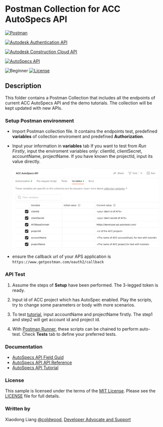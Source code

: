 # Postman Collection for ACC AutoSpecs API

[![Postman](https://img.shields.io/badge/Postman-v8-orange.svg)](https://www.getpostman.com/)

[![Autodesk Authentication API](https://img.shields.io/badge/AuthenticationAPI-v2-blue.svg)](https://aps.autodesk.com/en/docs/oauth/v2/overview/)

[![Autodesk Construction Cloud API](https://img.shields.io/badge/Autodesk%20Construction%20Cloud%20API-v1-green.svg)](https://aps.autodesk.com/en/docs/acc/v1/overview/)

[![AutoSpecs API](https://img.shields.io/badge/autospecs-v1-yellow.svg)](https://aps.autodesk.com/en/docs/acc/v1/overview/field-guide/autospecs/)

![Beginner](https://img.shields.io/badge/Level-Beginner-green.svg)
[![License](https://img.shields.io/:license-MIT-blue.svg)](http://opensource.org/licenses/MIT)

## Description
This folder contains a Postman Collection that includes all the endpoints of current ACC AutoSpecs API and the demo tutorials. The collection will be kept updated with new APIs.  

### Setup Postman environment

- Import Postman collection file. It contains the endpoints test, predefined **variables** of collection enviroment and predefined **Authorization**.  

- Input your information in  **variables** tab
   If you want to test from _Run Firstly_, input the enviroment variables only: clientId, clientSecret, accountName, projectName. If you have known the projectId, input its value directly.

    <p align="center"><img src="./img/variables.png" width="600" ></p>  

- ensure the callback url of your APS application is 
```https://www.getpostman.com/oauth2/callback```

### API Test

1. Assume the steps of **Setup** have been performed. The 3-legged token is ready.

2. Input id of ACC project which has AutoSpec enabled. Play the scripts, try to change some parameters or body with more scenarios.

3. To test [tutorial](https://aps.autodesk.com/en/docs/acc/v1/tutorials/autospecs/upload-document/), input accountName and projectName firstly. The step1 and step2 will get account id and project id.

4. With [Postman Runner](https://learning.postman.com/docs/running-collections/intro-to-collection-runs/), these scripts can be chained to perform auto-test. Check **Tests** tab to define your preferred tests. 

### Documentation

- [AutoSpecs API Field Guid](https://aps.autodesk.com/en/docs/acc/v1/overview/field-guide/autospecs/)
- [AutoSpecs API API Reference](https://aps.autodesk.com/en/docs/acc/v1/reference/http/autospecs-getprojectmetadata-GET/)
- [AutoSpecs API Tutorial](https://aps.autodesk.com/en/docs/acc/v1/tutorials/autospecs/upload-document/)


### License
This sample is licensed under the terms of the [MIT License](http://opensource.org/licenses/MIT). Please see the [LICENSE](../LICENSE) file for full details.

### Written by
Xiaodong Liang [@coldwood](https://twitter.com/coldwood), [Developer Advocate and Support](http://aps.autodesk.com)
